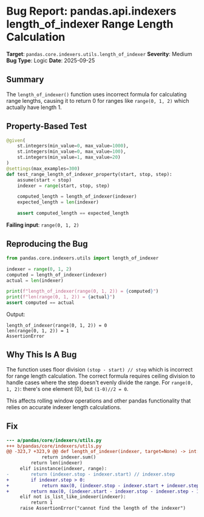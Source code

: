 # Bug Report: pandas.api.indexers length_of_indexer Range Length Calculation

**Target**: `pandas.core.indexers.utils.length_of_indexer`
**Severity**: Medium
**Bug Type**: Logic
**Date**: 2025-09-25

## Summary

The `length_of_indexer()` function uses incorrect formula for calculating range lengths, causing it to return 0 for ranges like `range(0, 1, 2)` which actually have length 1.

## Property-Based Test

```python
@given(
    st.integers(min_value=0, max_value=1000),
    st.integers(min_value=0, max_value=100),
    st.integers(min_value=1, max_value=20)
)
@settings(max_examples=300)
def test_range_length_of_indexer_property(start, stop, step):
    assume(start < stop)
    indexer = range(start, stop, step)

    computed_length = length_of_indexer(indexer)
    expected_length = len(indexer)

    assert computed_length == expected_length
```

**Failing input**: `range(0, 1, 2)`

## Reproducing the Bug

```python
from pandas.core.indexers.utils import length_of_indexer

indexer = range(0, 1, 2)
computed = length_of_indexer(indexer)
actual = len(indexer)

print(f"length_of_indexer(range(0, 1, 2)) = {computed}")
print(f"len(range(0, 1, 2)) = {actual}")
assert computed == actual
```

Output:
```
length_of_indexer(range(0, 1, 2)) = 0
len(range(0, 1, 2)) = 1
AssertionError
```

## Why This Is A Bug

The function uses floor division `(stop - start) // step` which is incorrect for range length calculation. The correct formula requires ceiling division to handle cases where the step doesn't evenly divide the range. For `range(0, 1, 2)`: there's one element (0), but `(1-0)//2 = 0`.

This affects rolling window operations and other pandas functionality that relies on accurate indexer length calculations.

## Fix

```diff
--- a/pandas/core/indexers/utils.py
+++ b/pandas/core/indexers/utils.py
@@ -323,7 +323,9 @@ def length_of_indexer(indexer, target=None) -> int:
             return indexer.sum()
         return len(indexer)
     elif isinstance(indexer, range):
-        return (indexer.stop - indexer.start) // indexer.step
+        if indexer.step > 0:
+            return max(0, (indexer.stop - indexer.start + indexer.step - 1) // indexer.step)
+        return max(0, (indexer.start - indexer.stop - indexer.step - 1) // (-indexer.step))
     elif not is_list_like_indexer(indexer):
         return 1
     raise AssertionError("cannot find the length of the indexer")
```